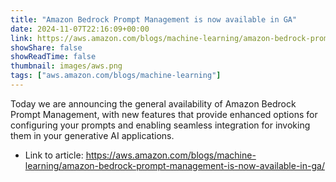 ```yaml
---
title: "Amazon Bedrock Prompt Management is now available in GA"
date: 2024-11-07T22:16:09+00:00
link: https://aws.amazon.com/blogs/machine-learning/amazon-bedrock-prompt-management-is-now-available-in-ga/
showShare: false
showReadTime: false
thumbnail: images/aws.png
tags: ["aws.amazon.com/blogs/machine-learning"]
---
```

Today we are announcing the general availability of Amazon Bedrock Prompt Management, with new features that provide enhanced options for configuring your prompts and enabling seamless integration for invoking them in your generative AI applications.

- Link to article: https://aws.amazon.com/blogs/machine-learning/amazon-bedrock-prompt-management-is-now-available-in-ga/